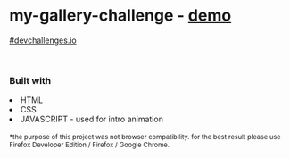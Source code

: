 # my-gallery-challenge - <a href="https://dukkevin.github.io/my-gallery-challenge/">demo</a>

<a href="https://devchallenges.io/portfolio/dukkevin">#devchallenges.io</a>

<br>
<h3>Built with</h3>
<li>HTML</li>
<li>CSS</li>
<li>JAVASCRIPT - used for intro animation</li>

<br>
<sup>*the purpose of this project was not browser compatibility. for the best result please use Firefox Developer Edition / Firefox / Google Chrome.</sup>
